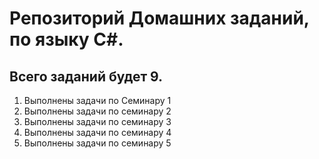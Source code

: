 # Репозиторий Домашних заданий, по языку С#.
## Всего заданий будет 9.
1. Выполнены задачи по Семинару 1
2. Выполнены задачи по семинару 2
3. Выполнены задачи по семинару 3
4. Выполнены задачи по семинару 4
5. Выполнены задачи по семинару 5
